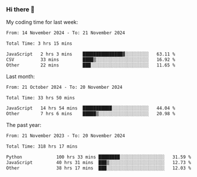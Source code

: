 ### Hi there 👋

My coding time for last week:

<!--START_SECTION:week-->

```txt
From: 14 November 2024 - To: 21 November 2024

Total Time: 3 hrs 15 mins

JavaScript   2 hrs 3 mins    ███████████████▓░░░░░░░░░   63.11 %
CSV          33 mins         ████▒░░░░░░░░░░░░░░░░░░░░   16.92 %
Other        22 mins         ███░░░░░░░░░░░░░░░░░░░░░░   11.65 %
```

<!--END_SECTION:week-->

Last month:

<!--START_SECTION:month-->

```txt
From: 21 October 2024 - To: 20 November 2024

Total Time: 33 hrs 50 mins

JavaScript   14 hrs 54 mins  ███████████░░░░░░░░░░░░░░   44.04 %
Other        7 hrs 6 mins    █████▒░░░░░░░░░░░░░░░░░░░   20.98 %
```

<!--END_SECTION:month-->

The past year:

<!--START_SECTION:year-->

```txt
From: 21 November 2023 - To: 20 November 2024

Total Time: 318 hrs 17 mins

Python             100 hrs 33 mins ████████░░░░░░░░░░░░░░░░░   31.59 %
JavaScript         40 hrs 31 mins  ███▒░░░░░░░░░░░░░░░░░░░░░   12.73 %
Other              38 hrs 17 mins  ███░░░░░░░░░░░░░░░░░░░░░░   12.03 %
```

<!--END_SECTION:year-->
